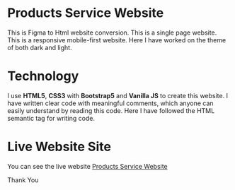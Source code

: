 # Products Service Website

This is Figma to Html website conversion. This is a single page website. This is a responsive mobile-first website. Here I have worked on the theme of both dark and light.

# Technology

I use <strong>HTML5</strong>, <strong>CSS3</strong> with <strong>Bootstrap5</strong> and <strong>Vanilla JS</strong> to create this website. I have written clear code with meaningful comments, which anyone can easily understand by reading this code. Here I have followed the HTML semantic tag for writing code.


# Live Website Site

You can see the live website <a href="https://iamsaikatrahman.github.io/products-service-website/">Products Service Website</a>

Thank You
